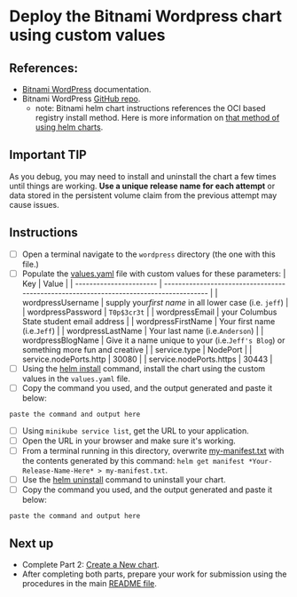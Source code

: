 # Deploy the Bitnami Wordpress chart using custom values

## References:

* [Bitnami WordPress](https://bitnami.com/stack/wordpress/helm) documentation.
* Bitnami WordPress [GitHub repo](https://github.com/bitnami/charts/tree/master/bitnami/wordpress/).
  * note: Bitnami helm chart instructions references the OCI based registry install method. Here is more information on [that method of using helm charts](https://helm.sh/docs/topics/registries/).

## Important TIP

As you debug, you may need to install and uninstall the chart a few times until things are working. __Use a unique release name for each attempt__ or data stored in the persistent volume claim from the previous attempt may cause issues.

## Instructions

- [ ] Open a terminal navigate to the `wordpress` directory (the one with this file.)
- [ ] Populate the [values.yaml](values.yaml) file with custom values for these parameters:
  | Key                     | Value                                                                                  |
  | ----------------------- | -------------------------------------------------------------------------------------- |
  | wordpressUsername       | supply your*first name* in all lower case (i.e. `jeff`)                            |
  | wordpressPassword       | `T0p$3cr3t`                                                                          |
  | wordpressEmail          | your Columbus State student email address                                              |
  | wordpressFirstName      | Your first name (i.e.`Jeff`)                                                         |
  | wordpressLastName       | Your last name (i.e.`Anderson`)                                                      |
  | wordpressBlogName       | Give it a name unique to your (i.e.`Jeff's Blog`) or something more fun and creative |
  | service.type            | NodePort                                                                               |
  | service.nodePorts.http  | 30080                                                                                  |
  | service.nodePorts.https | 30443                                                                                  |
- [ ] Using the [helm install](https://helm.sh/docs/helm/helm_install/) command, install the chart using the custom values in the `values.yaml` file.
- [ ] Copy the command you used, and the output generated and paste it below:

```
paste the command and output here
```

- [ ] Using `minikube service list`, get the URL to your application.
- [ ] Open the URL in your browser and make sure it's working.
- [ ] From a terminal running in this directory, overwrite [my-manifest.txt](my-manifest.txt) with the contents generated by this command: `helm get manifest *Your-Release-Name-Here* > my-manifest.txt`.
- [ ] Use the [helm uninstall](https://helm.sh/docs/helm/helm_uninstall/) command to uninstall your chart.
- [ ] Copy the command you used, and the output generated and paste it below:

```
paste the command and output here
```

## Next up

* Complete Part 2: [Create a New chart](../create-chart/README.md).
* After completing both parts, prepare your work for submission using the procedures in the main [README file](../README.md).
